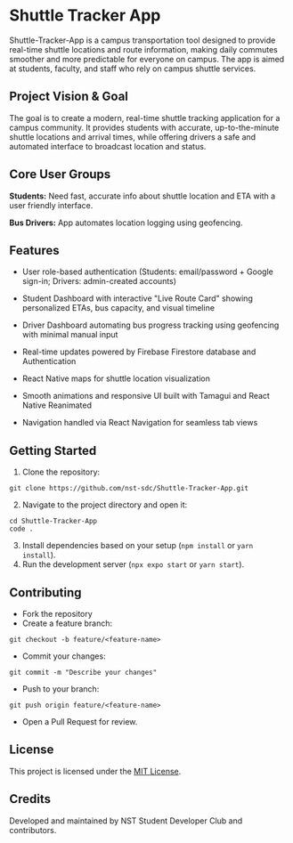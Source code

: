 # Shuttle Tracker App

Shuttle-Tracker-App is a campus transportation tool designed to provide real-time shuttle locations and route information, making daily commutes smoother and more predictable for everyone on campus. The app is aimed at students, faculty, and staff who rely on campus shuttle services.

## Project Vision & Goal

The goal is to create a modern, real-time shuttle tracking application for a campus community. It provides students with accurate, up-to-the-minute shuttle locations and arrival times, while offering drivers a safe and automated interface to broadcast location and status.

## Core User Groups
**Students:** Need fast, accurate info about shuttle location and ETA with a user friendly interface.

**Bus Drivers:** App automates location logging using geofencing.

## Features
- User role-based authentication (Students: email/password + Google sign-in; Drivers: admin-created accounts)

- Student Dashboard with interactive "Live Route Card" showing personalized ETAs, bus capacity, and visual timeline
- Driver Dashboard automating bus progress tracking using geofencing with minimal manual input
- Real-time updates powered by Firebase Firestore database and Authentication
- React Native maps for shuttle location visualization
- Smooth animations and responsive UI built with Tamagui and React Native Reanimated
- Navigation handled via React Navigation for seamless tab views

## Getting Started

1. Clone the repository:

```
git clone https://github.com/nst-sdc/Shuttle-Tracker-App.git 
```
2. Navigate to the project directory and open it:
```
cd Shuttle-Tracker-App
code .
```

3. Install dependencies based on your setup (`npm install` or `yarn install`).
4. Run the development server (`npx expo start` or `yarn start`).

## Contributing

- Fork the repository
- Create a feature branch:

```
git checkout -b feature/<feature-name>
```

- Commit your changes:

```
git commit -m "Describe your changes"
```
- Push to your branch:

```
git push origin feature/<feature-name>
```
- Open a Pull Request for review.

## License
This project is licensed under the [MIT License](LICENSE.md).

## Credits
Developed and maintained by NST Student Developer Club and contributors.